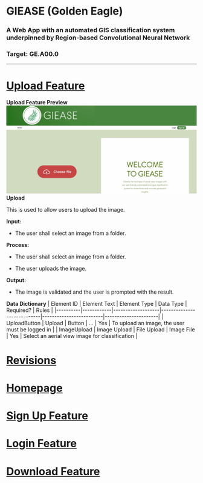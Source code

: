 # GIEASE (Golden Eagle)
### A Web App with an automated GIS classification system underpinned by Region-based Convolutional Neural Network
### Target:  GE.A00.0
_______________________________________
# [Upload Feature](https://github.com/rendznicoy/golden-eagle/blob//main/Details/UPLOAD.md)
**Upload Feature Preview**
![Homepage](https://github.com/rendznicoy/golden-eagle/blob/main/Mockups/Mockup.png)
**Upload**

This is used to allow users to upload the image.

**Input:**
* The user shall select an image from a folder.
  
**Process:**
+ The user shall select an image from a folder.
- The user uploads the image.

**Output:**
*  The image is validated and the user is prompted with the result.

**Data Dictionary**
| Element ID | Element Text      | Element Type | Data Type                | Required?          | Rules         |
|----------|------------|-------------------|----------------------------|-------------------------|----------------------|
| UploadButton      | Upload        | Button               | ...               | Yes               | To upload an image, the user must be logged in               | 
| ImageUpload      | Image Upload       | File Upload               | Image File               | Yes               | Select an aerial view image for classification               |

# [Revisions](https://github.com/rendznicoy/golden-eagle/blob//main/Details/REVISIONS.md)

# [Homepage](https://github.com/rendznicoy/golden-eagle/blob/main/Details/HOMEPAGE.md)

# [Sign Up Feature](https://github.com/rendznicoy/golden-eagle/blob//main/Details/SIGNUP.md)

# [Login Feature](https://github.com/rendznicoy/golden-eagle/blob//main/Details/LOGIN.md)

# [Download Feature](https://github.com/rendznicoy/golden-eagle/blob//main/Details/DOWNLOAD.md)

